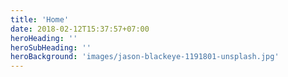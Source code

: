 ```yaml
---
title: 'Home'
date: 2018-02-12T15:37:57+07:00
heroHeading: ''
heroSubHeading: ''
heroBackground: 'images/jason-blackeye-1191801-unsplash.jpg'
---
```

